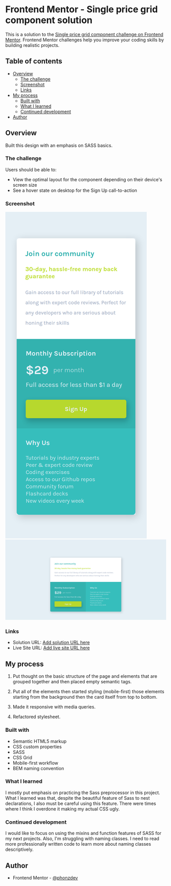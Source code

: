# Frontend Mentor - Single price grid component solution

This is a solution to the [Single price grid component challenge on Frontend Mentor](https://www.frontendmentor.io/challenges/single-price-grid-component-5ce41129d0ff452fec5abbbc). Frontend Mentor challenges help you improve your coding skills by building realistic projects.

## Table of contents

- [Overview](#overview)
  - [The challenge](#the-challenge)
  - [Screenshot](#screenshot)
  - [Links](#links)
- [My process](#my-process)
  - [Built with](#built-with)
  - [What I learned](#what-i-learned)
  - [Continued development](#continued-development)
- [Author](#author)

## Overview

Built this design with an emphasis on SASS basics.

### The challenge

Users should be able to:

- View the optimal layout for the component depending on their device's screen size
- See a hover state on desktop for the Sign Up call-to-action

### Screenshot

![](images/mobile-screenshot.png)
![](images/desktop-screenshot.png)

### Links

- Solution URL: [Add solution URL here](https://github.com/phonzdev/fem-single-price-grid)
- Live Site URL: [Add live site URL here](https://fem-single-price-grid-five.vercel.app/)

## My process

1. Put thought on the basic structure of the page and elements that are grouped together and then placed empty semantic tags.

2. Put all of the elements then started styling (mobile-first) those elements starting from the background then the card itself from top to bottom.

3. Made it responsive with media queries.

4. Refactored stylesheet.

### Built with

- Semantic HTML5 markup
- CSS custom properties
- SASS
- CSS Grid
- Mobile-first workflow
- BEM naming convention

### What I learned

I mostly put emphasis on practicing the Sass preprocessor in this project. What I learned was that, despite the beautiful feature of Sass to nest declarations, I also must be careful using this feature. There were times where I think I overdone it making my actual CSS ugly.

### Continued development

I would like to focus on using the mixins and function features of SASS for my next projects. Also, I'm struggling with naming classes. I need to read more professionally written code to learn more about naming classes descriptively.

## Author

- Frontend Mentor - [@phonzdev](https://www.frontendmentor.io/profile/phonzdev)
